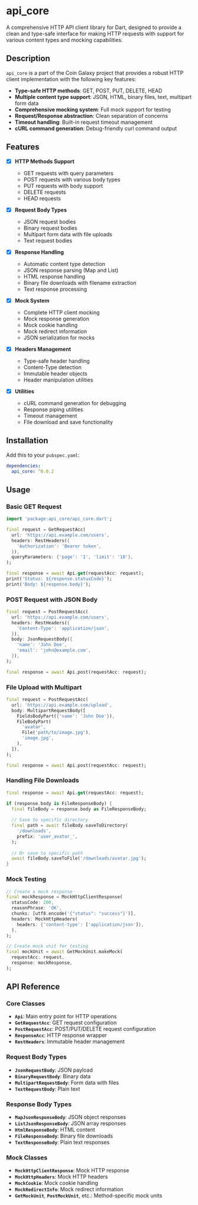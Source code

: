 # api_core

A comprehensive HTTP API client library for Dart, designed to provide a clean and type-safe interface for making HTTP requests with support for various content types and mocking capabilities.

## Description

`api_core` is a part of the Coin Galaxy project that provides a robust HTTP client implementation with the following key features:

- **Type-safe HTTP methods**: GET, POST, PUT, DELETE, HEAD
- **Multiple content type support**: JSON, HTML, binary files, text, multipart form data
- **Comprehensive mocking system**: Full mock support for testing
- **Request/Response abstraction**: Clean separation of concerns
- **Timeout handling**: Built-in request timeout management
- **cURL command generation**: Debug-friendly curl command output

## Features

- [x] **HTTP Methods Support**
  - GET requests with query parameters
  - POST requests with various body types
  - PUT requests with body support
  - DELETE requests
  - HEAD requests

- [x] **Request Body Types**
  - JSON request bodies
  - Binary request bodies
  - Multipart form data with file uploads
  - Text request bodies

- [x] **Response Handling**
  - Automatic content type detection
  - JSON response parsing (Map and List)
  - HTML response handling
  - Binary file downloads with filename extraction
  - Text response processing

- [x] **Mock System**
  - Complete HTTP client mocking
  - Mock response generation
  - Mock cookie handling
  - Mock redirect information
  - JSON serialization for mocks

- [x] **Headers Management**
  - Type-safe header handling
  - Content-Type detection
  - Immutable header objects
  - Header manipulation utilities

- [x] **Utilities**
  - cURL command generation for debugging
  - Response piping utilities
  - Timeout management
  - File download and save functionality

## Installation

Add this to your `pubspec.yaml`:

```yaml
dependencies:
  api_core: ^0.0.2
```

## Usage

### Basic GET Request

```dart
import 'package:api_core/api_core.dart';

final request = GetRequestAcc(
  url: 'https://api.example.com/users',
  headers: RestHeaders({
    'Authorization': 'Bearer token',
  }),
  queryParameters: {'page': '1', 'limit': '10'},
);

final response = await Api.get(requestAcc: request);
print('Status: ${response.statusCode}');
print('Body: ${response.body}');
```

### POST Request with JSON Body

```dart
final request = PostRequestAcc(
  url: 'https://api.example.com/users',
  headers: RestHeaders({
    'Content-Type': 'application/json',
  }),
  body: JsonRequestBody({
    'name': 'John Doe',
    'email': 'john@example.com',
  }),
);

final response = await Api.post(requestAcc: request);
```

### File Upload with Multipart

```dart
final request = PostRequestAcc(
  url: 'https://api.example.com/upload',
  body: MultipartRequestBody([
    FieldsBodyPart({'name': 'John Doe'}),
    FileBodyPart(
      'avatar',
      File('path/to/image.jpg'),
      'image.jpg',
    ),
  ]),
);

final response = await Api.post(requestAcc: request);
```

### Handling File Downloads

```dart
final response = await Api.get(requestAcc: request);

if (response.body is FileResponseBody) {
  final fileBody = response.body as FileResponseBody;
  
  // Save to specific directory
  final path = await fileBody.saveToDirectory(
    '/downloads',
    prefix: 'user_avatar_',
  );
  
  // Or save to specific path
  await fileBody.saveToFile('/downloads/avatar.jpg');
}
```

### Mock Testing

```dart
// Create a mock response
final mockResponse = MockHttpClientResponse(
  statusCode: 200,
  reasonPhrase: 'OK',
  chunks: [utf8.encode('{"status": "success"}')],
  headers: MockHttpHeaders(
    headers: {'content-type': ['application/json']},
  ),
);

// Create mock unit for testing
final mockUnit = await GetMockUnit.makeMock(
  requestAcc: request,
  response: mockResponse,
);
```

## API Reference

### Core Classes

- **`Api`**: Main entry point for HTTP operations
- **`GetRequestAcc`**: GET request configuration
- **`PostRequestAcc`**: POST/PUT/DELETE request configuration
- **`ResponseAcc`**: HTTP response wrapper
- **`RestHeaders`**: Immutable header management

### Request Body Types

- **`JsonRequestBody`**: JSON payload
- **`BinaryRequestBody`**: Binary data
- **`MultipartRequestBody`**: Form data with files
- **`TextRequestBody`**: Plain text

### Response Body Types

- **`MapJsonResponseBody`**: JSON object responses
- **`ListJsonResponseBody`**: JSON array responses
- **`HtmlResponseBody`**: HTML content
- **`FileResponseBody`**: Binary file downloads
- **`TextResponseBody`**: Plain text responses

### Mock Classes

- **`MockHttpClientResponse`**: Mock HTTP response
- **`MockHttpHeaders`**: Mock HTTP headers
- **`MockCookie`**: Mock cookie handling
- **`MockRedirectInfo`**: Mock redirect information
- **`GetMockUnit`**, **`PostMockUnit`**, etc.: Method-specific mock units
